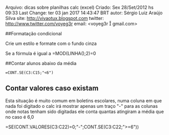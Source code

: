 Arquivo: dicas sobre planilhas calc (excel)
Criado: Sex 28/Set/2012 hs 09:33
Last Change: ter 03 jan 2017 14:43:47 BRT
autor: Sérgio Luiz Araújo Silva
site: http://vivaotux.blogspot.com
twitter: http://www.twitter.com/voyeg3r
email: <voyeg3r  gmail.com>


##Formatação condicional

Crie um estilo e formate com o fundo cinza

  Se a fórmula é igual a    =MOD(LINHA();2)=0

##Contar alunos abaixo da média

	=CONT.SE(C3:C15;"<6")


## Contar valores caso existam

Esta situação é muito comum em boletins escolares, numa coluna
em que nada foi digitado o calc irá mostrar apenas um traço "-"
para as colunas onde notas tenham sido digitadas ele conta quantas
atingiram a média que no caso é 6,0

  =SE(CONT.VALORES(C3:C22)=0;"-";CONT.SE(C3:C22;">=6"))

